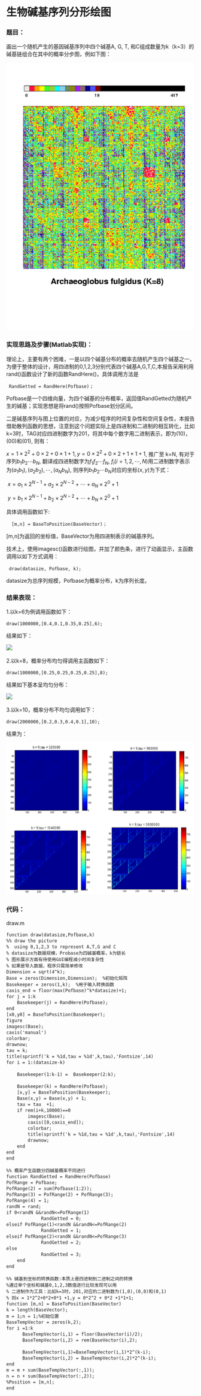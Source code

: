 # 生物碱基序列分形绘图

### 题目：

画出一个随机产生的基因碱基序列中四个碱基A, G, T, 和C组成数量为k（k=3）的碱基链组合在其中的概率分步图，例如下图：

![](problem.png)

### 实现思路及步骤(Matlab实现)：

理论上，主要有两个困难，一是以四个碱基分布的概率去随机产生四个碱基之一，为便于整体的设计，用四进制的0,1,2,3分别代表四个碱基A,G,T,C,本报告采用利用rand()函数设计了新的函数RandHere()，具体调用方法是

```  RandGetted = RandHere(Pofbase)；                                                           ```

Pofbase是一个四维向量，为四个碱基的分布概率，返回值RandGetted为随机产生的碱基；实现思想是将rand()按照Pofbase划分区间。

​	二是碱基序列与图上位置的对应，为减少程序的时间复杂性和空间复杂性，本报告借助散列函数的思想，注意到这个问题实际上是四进制和二进制的相互转化，比如k=3时，TAG对应四进制数字为201，将其中每个数字用二进制表示，即为$(10)$，$(00)$和$(01)$, 则有：

$x = 1\times 2^2 + 0 \times 2+ 0\times 1+1, y = 0\times 2^2 + 0\times 2 + 1\times 1 +1$,  推广至 k=N, 有对于序列$b_1b_2\cdots b_N$, 翻译成四进制数字为$f_1f_2\cdots f_N$, $f_i(i=1,2,\cdots, N)$用二进制数字表示为$(a_1b_1), (a_2b_2), \cdots, (a_Nb_N)$, 则序列$b_1b_2\cdots b_N$对应的坐标$(x,y)$为下式：

​                        $x = a_1\times 2^{N-1} +  a_2\times 2^{N-2}+ \cdots + a_N\times 2^0 +1$ 

​                        $y = b_1\times 2^{N-1} +  b_2\times 2^{N-2}+ \cdots + b_N\times 2^0 +1$ 

具体调用函数如下:

```  [m,n] = BaseToPosition(BaseVector)；```

[m,n]为返回的坐标值，BaseVector为用四进制表示的碱基序列。

​       技术上，使用imagesc()函数进行绘图，并加了颜色条，进行了动画显示，主函数调用以如下方式调用：

``` draw(datasize, Pofbase, k);```

datasize为总序列规模，Pofbase为概率分布，k为序列长度。

### **结果表现：**

1.以k=6为例调用函数如下：

``` 
draw(1000000,[0.4,0.1,0.35,0.25],6);
```

结果如下：

![](fig1.png)

2.以k=8，概率分布均匀得调用主函数如下：

``` 
draw(1000000,[0.25,0.25,0.25,0.25],8);
```

结果如下基本呈均匀分布：

![](fig2.png)

3.以k=10，概率分布不均匀调用如下：

``` draw(2000000,[0.2,0.3,0.4,0.1],10);
draw(2000000,[0.2,0.3,0.4,0.1],10);
```

结果为：

![](fig3.png)

### 代码：

draw.m

``` 
function draw(datasize,Pofbase,k)
%% draw the picture
%  using 0,1,2,3 to represent A,T,G and C 
% datasize为数据规模，Probase为四碱基概率，k为链长
% 图形展示方面有待使用GUI编程减小时间复杂性
% 如果是导入数据，程序只需简单修改
Dimension = sqrt(4^k);
Base = zeros(Dimension,Dimension);  %初始化矩阵
Basekeeper = zeros(1,k);  %用于输入转换函数
caxis_end = floor(max(Pofbase)^k*datasize)+1;
for j = 1:k
    Basekeeper(j) = RandHere(Pofbase);
end
[x0,y0] = BaseToPosition(Basekeeper);
figure
imagesc(Base);
caxis('manual')
colorbar;
drawnow;
tau = k;
title(sprintf('k = %1d,tau = %1d',k,tau),'Fontsize',14)
for i = 1:(datasize-k)
    
    Basekeeper(1:k-1) =  Basekeeper(2:k);
   
    Basekeeper(k) = RandHere(Pofbase);
    [x,y] = BaseToPosition(Basekeeper);
    Base(x,y) = Base(x,y) + 1;
    tau = tau  +1;
    if rem(i+k,10000)==0
        imagesc(Base);     
        caxis([0,caxis_end]);
        colorbar;
        title(sprintf('k = %1d,tau = %1d',k,tau),'Fontsize',14)
        drawnow;
    end
end
end
 
%% 概率产生函数分四碱基概率不同进行
function RandGetted = RandHere(Pofbase)
PofRange = Pofbase;
PofRange(2) = sum(Pofbase(1:2));
PofRange(3) = PofRange(2) + PofRange(3);
PofRange(4) = 1;
randN = rand;
if 0<randN &&randN<=PofRange(1)
             RandGetted = 0;
elseif PofRange(1)<randN &&randN<=PofRange(2)
             RandGetted = 1;
elseif PofRange(2)<randN &&randN<=PofRange(3)
             RandGetted = 2;
else 
             RandGetted = 3;
    end
end
 
%% 碱基到坐标的转换函数:本质上是四进制到二进制之间的转换
%通过单个坐标和碱基0,1,2,3数值进行比较发现可以用
% 二进制作为工具：比如k=3时，201,对应的二进制数为(1,0),(0,0)和(0,1)
% 则x = 1*2^2+0*2+0*1 +1,y = 0*2^2 + 0*2 +1*1+1;
function [m,n] = BaseToPosition(BaseVector)
k = length(BaseVector);
m = 1;n = 1;%初始位置
BaseTempVector = zeros(k,2);
for i =1:k
      BaseTempVector(i,1) = floor(BaseVector(i)/2);
      BaseTempVector(i,2) = rem(BaseVector(i),2);  
      
      BaseTempVector(i,1)=BaseTempVector(i,1)*2^(k-i);
      BaseTempVector(i,2) = BaseTempVector(i,2)*2^(k-i);    
end
m = m + sum(BaseTempVector(:,1));
n = n + sum(BaseTempVector(:,2));
%Position = [m,n];
end

```

